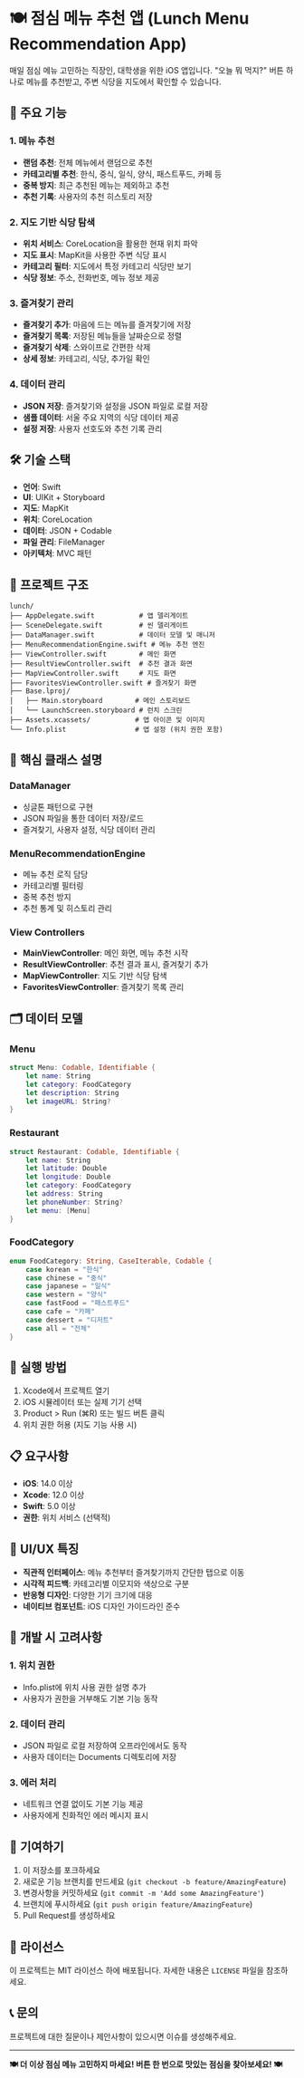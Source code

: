 # 🍽️ 점심 메뉴 추천 앱 (Lunch Menu Recommendation App)

매일 점심 메뉴 고민하는 직장인, 대학생을 위한 iOS 앱입니다. 
"오늘 뭐 먹지?" 버튼 하나로 메뉴를 추천받고, 주변 식당을 지도에서 확인할 수 있습니다.

## 📱 주요 기능

### 1. 메뉴 추천
- **랜덤 추천**: 전체 메뉴에서 랜덤으로 추천
- **카테고리별 추천**: 한식, 중식, 일식, 양식, 패스트푸드, 카페 등
- **중복 방지**: 최근 추천된 메뉴는 제외하고 추천
- **추천 기록**: 사용자의 추천 히스토리 저장

### 2. 지도 기반 식당 탐색
- **위치 서비스**: CoreLocation을 활용한 현재 위치 파악
- **지도 표시**: MapKit을 사용한 주변 식당 표시
- **카테고리 필터**: 지도에서 특정 카테고리 식당만 보기
- **식당 정보**: 주소, 전화번호, 메뉴 정보 제공

### 3. 즐겨찾기 관리
- **즐겨찾기 추가**: 마음에 드는 메뉴를 즐겨찾기에 저장
- **즐겨찾기 목록**: 저장된 메뉴들을 날짜순으로 정렬
- **즐겨찾기 삭제**: 스와이프로 간편한 삭제
- **상세 정보**: 카테고리, 식당, 추가일 확인

### 4. 데이터 관리
- **JSON 저장**: 즐겨찾기와 설정을 JSON 파일로 로컬 저장
- **샘플 데이터**: 서울 주요 지역의 식당 데이터 제공
- **설정 저장**: 사용자 선호도와 추천 기록 관리

## 🛠️ 기술 스택

- **언어**: Swift
- **UI**: UIKit + Storyboard
- **지도**: MapKit
- **위치**: CoreLocation  
- **데이터**: JSON + Codable
- **파일 관리**: FileManager
- **아키텍처**: MVC 패턴

## 📁 프로젝트 구조

```
lunch/
├── AppDelegate.swift           # 앱 델리게이트
├── SceneDelegate.swift         # 씬 델리게이트
├── DataManager.swift           # 데이터 모델 및 매니저
├── MenuRecommendationEngine.swift # 메뉴 추천 엔진
├── ViewController.swift        # 메인 화면
├── ResultViewController.swift  # 추천 결과 화면
├── MapViewController.swift     # 지도 화면
├── FavoritesViewController.swift # 즐겨찾기 화면
├── Base.lproj/
│   ├── Main.storyboard        # 메인 스토리보드
│   └── LaunchScreen.storyboard # 런치 스크린
├── Assets.xcassets/           # 앱 아이콘 및 이미지
└── Info.plist                 # 앱 설정 (위치 권한 포함)
```

## 🎯 핵심 클래스 설명

### DataManager
- 싱글톤 패턴으로 구현
- JSON 파일을 통한 데이터 저장/로드
- 즐겨찾기, 사용자 설정, 식당 데이터 관리

### MenuRecommendationEngine  
- 메뉴 추천 로직 담당
- 카테고리별 필터링
- 중복 추천 방지
- 추천 통계 및 히스토리 관리

### View Controllers
- **MainViewController**: 메인 화면, 메뉴 추천 시작
- **ResultViewController**: 추천 결과 표시, 즐겨찾기 추가
- **MapViewController**: 지도 기반 식당 탐색
- **FavoritesViewController**: 즐겨찾기 목록 관리

## 🗂️ 데이터 모델

### Menu
```swift
struct Menu: Codable, Identifiable {
    let name: String
    let category: FoodCategory
    let description: String
    let imageURL: String?
}
```

### Restaurant
```swift
struct Restaurant: Codable, Identifiable {
    let name: String
    let latitude: Double
    let longitude: Double
    let category: FoodCategory
    let address: String
    let phoneNumber: String?
    let menu: [Menu]
}
```

### FoodCategory
```swift
enum FoodCategory: String, CaseIterable, Codable {
    case korean = "한식"
    case chinese = "중식"
    case japanese = "일식"
    case western = "양식"
    case fastFood = "패스트푸드"
    case cafe = "카페"
    case dessert = "디저트"
    case all = "전체"
}
```

## 🚀 실행 방법

1. Xcode에서 프로젝트 열기
2. iOS 시뮬레이터 또는 실제 기기 선택
3. Product > Run (⌘R) 또는 빌드 버튼 클릭
4. 위치 권한 허용 (지도 기능 사용 시)

## 📋 요구사항

- **iOS**: 14.0 이상
- **Xcode**: 12.0 이상
- **Swift**: 5.0 이상
- **권한**: 위치 서비스 (선택적)

## 🎨 UI/UX 특징

- **직관적 인터페이스**: 메뉴 추천부터 즐겨찾기까지 간단한 탭으로 이동
- **시각적 피드백**: 카테고리별 이모지와 색상으로 구분
- **반응형 디자인**: 다양한 기기 크기에 대응
- **네이티브 컴포넌트**: iOS 디자인 가이드라인 준수

## 🔧 개발 시 고려사항

### 1. 위치 권한
- Info.plist에 위치 사용 권한 설명 추가
- 사용자가 권한을 거부해도 기본 기능 동작

### 2. 데이터 관리
- JSON 파일로 로컬 저장하여 오프라인에서도 동작
- 사용자 데이터는 Documents 디렉토리에 저장

### 3. 에러 처리
- 네트워크 연결 없이도 기본 기능 제공
- 사용자에게 친화적인 에러 메시지 표시

## 🤝 기여하기

1. 이 저장소를 포크하세요
2. 새로운 기능 브랜치를 만드세요 (`git checkout -b feature/AmazingFeature`)
3. 변경사항을 커밋하세요 (`git commit -m 'Add some AmazingFeature'`)
4. 브랜치에 푸시하세요 (`git push origin feature/AmazingFeature`)
5. Pull Request를 생성하세요

## 📄 라이선스

이 프로젝트는 MIT 라이선스 하에 배포됩니다. 자세한 내용은 `LICENSE` 파일을 참조하세요.

## 📞 문의

프로젝트에 대한 질문이나 제안사항이 있으시면 이슈를 생성해주세요.

---

**🍽️ 더 이상 점심 메뉴 고민하지 마세요! 버튼 한 번으로 맛있는 점심을 찾아보세요! 🍽️** 